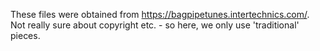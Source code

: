 These files were obtained from https://bagpipetunes.intertechnics.com/. Not really sure about copyright etc. - so here, we only use 'traditional' pieces.
